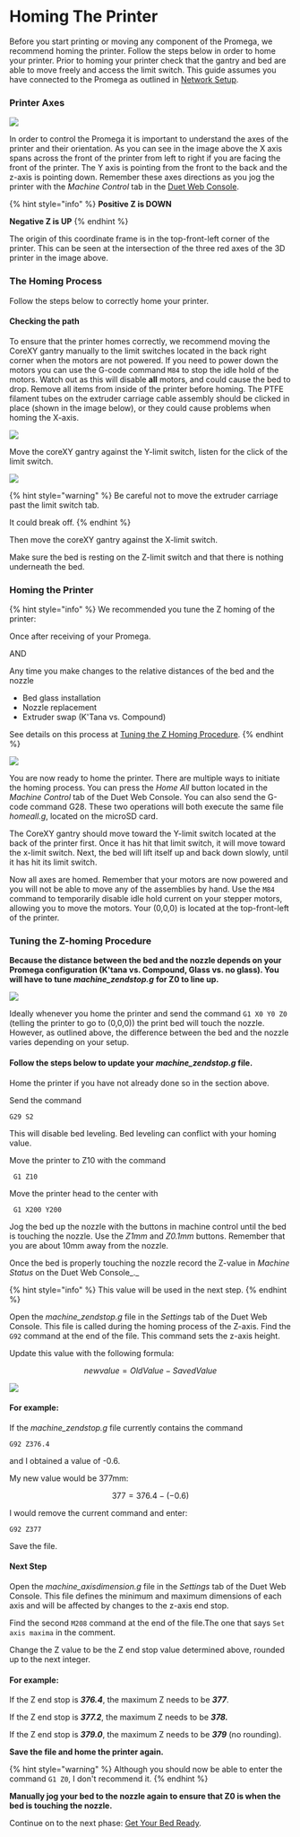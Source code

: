 # Homing The Printer

Before you start printing or moving any component of the Promega, we recommend homing the printer. Follow the steps below in order to home your printer. Prior to homing your printer check that the gantry and bed are able to move freely and access the limit switch. This guide assumes you have connected to the Promega as outlined in [Network Setup](../getting-started-1/setup-your-network.md).

### Printer Axes

![](../.gitbook/assets/promegacoordinateaxes.jpg)

In order to control the Promega it is important to understand the axes of the printer and their orientation. As you can see in the image above the X axis spans across the front of the printer from left to right if you are facing the front of the printer. The Y axis is pointing from the front to the back and the z-axis is pointing down. Remember these axes directions as you jog the printer with the _Machine Control_ tab in the [Duet Web Console](../getting-started-1/setup-your-network.md#the-web-interface). 

{% hint style="info" %}
**Positive Z is DOWN**

**Negative Z is UP**
{% endhint %}

The origin of this coordinate frame is in the top-front-left corner of the printer. This can be seen at the intersection of the three red axes of the 3D printer in the image above.

### The Homing Process

Follow the steps below to correctly home your printer.

#### Checking the path

To ensure that the printer homes correctly, we recommend moving the CoreXY gantry manually to the limit switches located in the back right corner when the motors are not powered. If you need to power down the motors you can use the G-code command `M84` to stop the idle hold of the motors. Watch out as this will disable **all** motors, and could cause the bed to drop. Remove all items from inside of the printer before homing. The PTFE filament tubes on the extruder carriage cable assembly should be clicked in place \(shown in the image below\), or they could cause problems when homing the X-axis.

![](../.gitbook/assets/pic1.jpg)

Move the coreXY gantry against the Y-limit switch, listen for the click of the limit switch. 

![](../.gitbook/assets/hitting-y-limit-switch.1.gif)

{% hint style="warning" %}
Be careful not to move the extruder carriage past the limit switch tab.

It could break off.
{% endhint %}

Then move the coreXY gantry against the X-limit switch.

Make sure the bed is resting on the Z-limit switch and that there is nothing underneath the bed.

### Homing the Printer

{% hint style="info" %}
We recommended you tune the Z homing of the printer:

Once after receiving of your Promega.

AND

Any time you make changes to the relative distances of the bed and the nozzle 

* Bed glass installation
* Nozzle replacement
* Extruder swap \(K'Tana vs. Compound\) 

See details on this process at [Tuning the Z Homing Procedure](homing-the-printer.md#tuning-the-z-homing-procedure).
{% endhint %}

![](../.gitbook/assets/hitting-x-limit-switch.gif)

You are now ready to home the printer. There are multiple ways to initiate the homing process. You can press the _Home All_ button located in the _Machine Control_ tab of the Duet Web Console. You can also send the G-code command G28. These two operations will both execute the same file _homeall.g_, located on the microSD card.

The CoreXY gantry should move toward the Y-limit switch located at the back of the printer first. Once it has hit that limit switch, it will move toward the x-limit switch. Next, the bed will lift itself up and back down slowly, until it has hit its limit switch.

Now all axes are homed. Remember that your motors are now powered and you will not be able to move any of the assemblies by hand. Use the `M84` command to temporarily disable idle hold current on your stepper motors, allowing you to move the motors. Your \(0,0,0\) is located at the top-front-left of the printer. 

### Tuning the Z-homing Procedure

**Because the distance between the bed and the nozzle depends on your Promega configuration \(K'tana vs. Compound, Glass vs. no glass\). You will have to tune** _**machine\_zendstop.g**_ **for Z0 to line up.**

![](../.gitbook/assets/homing-button.png)

Ideally whenever you home the printer and send the command `G1 X0 Y0 Z0` \(telling the printer to go to \(0,0,0\)\) the print bed will touch the nozzle. However, as outlined above, the difference between the bed and the nozzle varies depending on your setup. 

#### Follow the steps below to update your _machine\_zendstop.g_ file.

Home the printer if you have not already done so in the section above.

Send the command

```text
G29 S2
```

This will disable bed leveling. Bed leveling can conflict with your homing value.

Move the printer to Z10 with the command

```text
 G1 Z10
```

Move the printer head to the center with

```text
 G1 X200 Y200
```

Jog the bed up the nozzle with the buttons in machine control until the bed is touching the nozzle. Use the _Z1mm_ and _Z0.1mm_ buttons. Remember that you are about 10mm away from the nozzle.

Once the bed is properly touching the nozzle record the Z-value in _Machine Status_ on the Duet Web Console_._ 

{% hint style="info" %}
This value will be used in the next step.
{% endhint %}

Open the _machine\_zendstop.g_ file in the _Settings_ tab of the Duet Web Console. This file is called during the homing process of the Z-axis. Find the `G92` command at the end of the file. This command sets the z-axis height.

Update this value with the following formula:

$$
new value = OldValue - SavedValue
$$

![](../.gitbook/assets/z-step-buttons.png)

#### For example: 

If the _machine\_zendstop.g_ file currently contains the command

```text
G92 Z376.4
```

and I obtained a value of -0.6. 

My new value would be 377mm: 

$$
377= 376.4 - (-0.6)
$$

I would remove the current command and enter:

```text
G92 Z377
```

Save the file.



#### Next Step

Open the _machine\_axisdimension.g_ file in the _Settings_ tab of the Duet Web Console. This file defines the minimum and maximum dimensions of each axis and will be affected by changes to the z-axis end stop.

Find the second `M208` command at the end of the file.The one that says `Set axis maxima` in the comment.

Change the Z value to be the Z end stop value determined above, rounded up to the next integer. 

#### **For example:**

 If the Z end stop is _**376.4**_, the maximum Z needs to be _**377**_.

If the Z end stop is _**377.2**_, the maximum Z needs to be _**378.**_

If the Z end stop is _**379.0**_, the maximum Z needs to be _**379**_ \(no rounding\).



**Save the file and home the printer again.** 

{% hint style="warning" %}
Although you should now be able to enter the command `G1 Z0`, I don't recommend it. 
{% endhint %}

**Manually jog your bed to the nozzle again to ensure that Z0 is when the bed is touching the nozzle.**



Continue on to the next phase: [Get Your Bed Ready](get-your-bed-ready.md).

